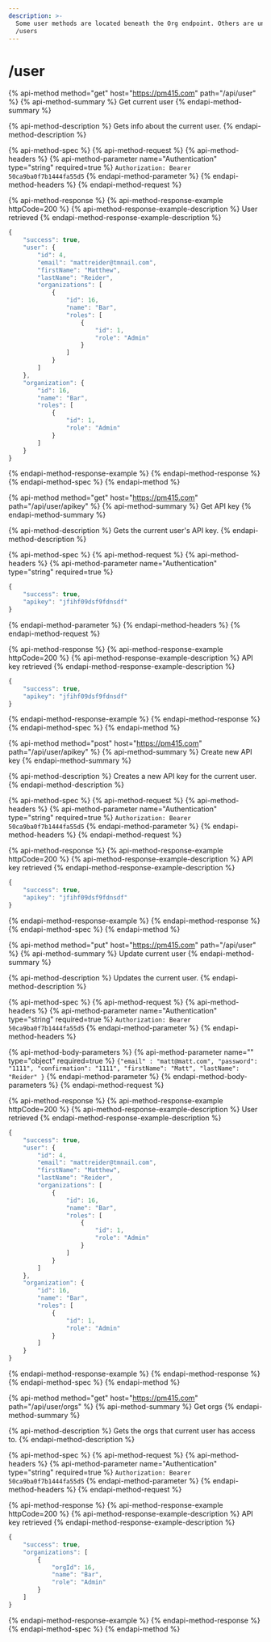 ```yaml
---
description: >-
  Some user methods are located beneath the Org endpoint. Others are under
  /users
---
```


# /user

{% api-method method="get" host="https://pm415.com" path="/api/user" %}
{% api-method-summary %}
Get current user
{% endapi-method-summary %}

{% api-method-description %}
Gets info about the current user.
{% endapi-method-description %}

{% api-method-spec %}
{% api-method-request %}
{% api-method-headers %}
{% api-method-parameter name="Authentication" type="string" required=true %}
`Authorization: Bearer 50ca9ba0f7b1444fa55d5`
{% endapi-method-parameter %}
{% endapi-method-headers %}
{% endapi-method-request %}

{% api-method-response %}
{% api-method-response-example httpCode=200 %}
{% api-method-response-example-description %}
User retrieved
{% endapi-method-response-example-description %}

```javascript
{
    "success": true,
    "user": {
        "id": 4,
        "email": "mattreider@tmnail.com",
        "firstName": "Matthew",
        "lastName": "Reider",
        "organizations": [
            {
                "id": 16,
                "name": "Bar",
                "roles": [
                    {
                        "id": 1,
                        "role": "Admin"
                    }
                ]
            }
        ]
    },
    "organization": {
        "id": 16,
        "name": "Bar",
        "roles": [
            {
                "id": 1,
                "role": "Admin"
            }
        ]
    }
}
```
{% endapi-method-response-example %}
{% endapi-method-response %}
{% endapi-method-spec %}
{% endapi-method %}

{% api-method method="get" host="https://pm415.com" path="/api/user/apikey" %}
{% api-method-summary %}
Get API key
{% endapi-method-summary %}

{% api-method-description %}
Gets the current user's API key.
{% endapi-method-description %}

{% api-method-spec %}
{% api-method-request %}
{% api-method-headers %}
{% api-method-parameter name="Authentication" type="string" required=true %}
```javascript
{
    "success": true,
    "apikey": "jfihf09dsf9fdnsdf"
}
```
{% endapi-method-parameter %}
{% endapi-method-headers %}
{% endapi-method-request %}

{% api-method-response %}
{% api-method-response-example httpCode=200 %}
{% api-method-response-example-description %}
API key retrieved
{% endapi-method-response-example-description %}

```javascript
{
    "success": true,
    "apikey": "jfihf09dsf9fdnsdf"
}
```
{% endapi-method-response-example %}
{% endapi-method-response %}
{% endapi-method-spec %}
{% endapi-method %}

{% api-method method="post" host="https://pm415.com" path="/api/user/apikey" %}
{% api-method-summary %}
Create new API key
{% endapi-method-summary %}

{% api-method-description %}
Creates a new API key for the current user.
{% endapi-method-description %}

{% api-method-spec %}
{% api-method-request %}
{% api-method-headers %}
{% api-method-parameter name="Authentication" type="string" required=true %}
`Authorization: Bearer 50ca9ba0f7b1444fa55d5`
{% endapi-method-parameter %}
{% endapi-method-headers %}
{% endapi-method-request %}

{% api-method-response %}
{% api-method-response-example httpCode=200 %}
{% api-method-response-example-description %}
API key retrieved
{% endapi-method-response-example-description %}

```javascript
{
    "success": true,
    "apikey": "jfihf09dsf9fdnsdf"
}
```
{% endapi-method-response-example %}
{% endapi-method-response %}
{% endapi-method-spec %}
{% endapi-method %}

{% api-method method="put" host="https://pm415.com" path="/api/user" %}
{% api-method-summary %}
Update current user
{% endapi-method-summary %}

{% api-method-description %}
Updates the current user.
{% endapi-method-description %}

{% api-method-spec %}
{% api-method-request %}
{% api-method-headers %}
{% api-method-parameter name="Authentication" type="string" required=true %}
`Authorization: Bearer 50ca9ba0f7b1444fa55d5`
{% endapi-method-parameter %}
{% endapi-method-headers %}

{% api-method-body-parameters %}
{% api-method-parameter name="" type="object" required=true %}
`{"email" : "matt@matt.com", "password": "1111", "confirmation": "1111", "firstName": "Matt", "lastName": "Reider" }`
{% endapi-method-parameter %}
{% endapi-method-body-parameters %}
{% endapi-method-request %}

{% api-method-response %}
{% api-method-response-example httpCode=200 %}
{% api-method-response-example-description %}
User retrieved
{% endapi-method-response-example-description %}

```javascript
{
    "success": true,
    "user": {
        "id": 4,
        "email": "mattreider@tmnail.com",
        "firstName": "Matthew",
        "lastName": "Reider",
        "organizations": [
            {
                "id": 16,
                "name": "Bar",
                "roles": [
                    {
                        "id": 1,
                        "role": "Admin"
                    }
                ]
            }
        ]
    },
    "organization": {
        "id": 16,
        "name": "Bar",
        "roles": [
            {
                "id": 1,
                "role": "Admin"
            }
        ]
    }
}
```
{% endapi-method-response-example %}
{% endapi-method-response %}
{% endapi-method-spec %}
{% endapi-method %}

{% api-method method="get" host="https://pm415.com" path="/api/user/orgs" %}
{% api-method-summary %}
Get orgs
{% endapi-method-summary %}

{% api-method-description %}
Gets the orgs that current user has access to.
{% endapi-method-description %}

{% api-method-spec %}
{% api-method-request %}
{% api-method-headers %}
{% api-method-parameter name="Authentication" type="string" required=true %}
`Authorization: Bearer 50ca9ba0f7b1444fa55d5`
{% endapi-method-parameter %}
{% endapi-method-headers %}
{% endapi-method-request %}

{% api-method-response %}
{% api-method-response-example httpCode=200 %}
{% api-method-response-example-description %}
API key retrieved
{% endapi-method-response-example-description %}

```javascript
{
    "success": true,
    "organizations": [
        {
            "orgId": 16,
            "name": "Bar",
            "role": "Admin"
        }
    ]
}
```
{% endapi-method-response-example %}
{% endapi-method-response %}
{% endapi-method-spec %}
{% endapi-method %}

